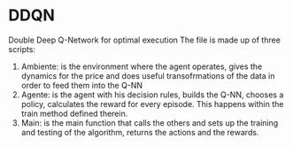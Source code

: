 # DDQN
Double Deep Q-Network for optimal execution
The file is made up of three scripts:
1) Ambiente:
  is the environment where the agent operates, gives the dynamics for the price and does useful transofrmations
  of the data in order to feed them into the Q-NN
2) Agente:
  is the agent with his decision rules, builds the Q-NN, chooses a policy, calculates the reward for 
  every episode. This happens within the train method defined therein.
3) Main:
  is the main function that calls the others and sets up the training and testing of the algorithm, returns the actions and the rewards.
